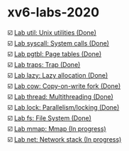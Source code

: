 # xv6-labs-2020

☑️ [Lab util: Unix utilities (Done)](https://github.com/D4m0n/xv6-labs-2020/tree/util)  
☑️ [Lab syscall: System calls (Done)](https://github.com/D4m0n/xv6-labs-2020/tree/syscall)  
☑️ [Lab pgtbl: Page tables (Done)](https://github.com/D4m0n/xv6-labs-2020/tree/pgtbl)  
☑️ [Lab traps: Trap (Done)](https://github.com/D4m0n/xv6-labs-2020/tree/traps)  
☑️ [Lab lazy: Lazy allocation (Done)](https://github.com/D4m0n/xv6-labs-2020/tree/lazy)  
☑️ [Lab cow: Copy-on-write fork (Done)](https://github.com/D4m0n/xv6-labs-2020/tree/cow)  
☑️ [Lab thread: Multithreading (Done)](https://github.com/D4m0n/xv6-labs-2020/tree/thread)  
☑️ [Lab lock: Parallelism/locking (Done)](https://github.com/D4m0n/xv6-labs-2020/tree/lock)  
☑️ [Lab fs: File System (Done)](https://github.com/D4m0n/xv6-labs-2020/tree/fs)  
☑️ [Lab mmap: Mmap (In progress)](https://github.com/D4m0n/xv6-labs-2020/tree/mmap)  
☑️ [Lab net: Network stack (In progress)](https://github.com/D4m0n/xv6-labs-2020/tree/net)
